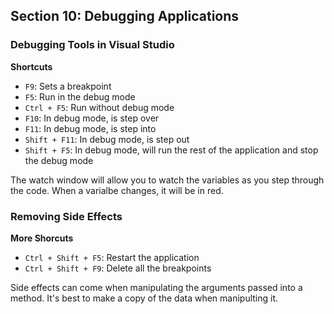## **Section 10: Debugging Applications**

### **Debugging Tools in Visual Studio**

**Shortcuts**
* `F9`: Sets a breakpoint
* `F5`: Run in the debug mode
* `Ctrl + F5`: Run without debug mode
* `F10`: In debug mode, is step over
* `F11`: In debug mode, is step into
* `Shift + F11`: In debug mode, is step out
* `Shift + F5`: In debug mode, will run the rest of the application and stop the debug mode

The watch window will allow you to watch the variables as you step through the code. When a varialbe changes, it will be in red.

### **Removing Side Effects**

**More Shorcuts**
* `Ctrl + Shift + F5`: Restart the application
* `Ctrl + Shift + F9`: Delete all the breakpoints

Side effects can come when manipulating the arguments passed into a method. It's best to make a copy of the data when manipulting it.

